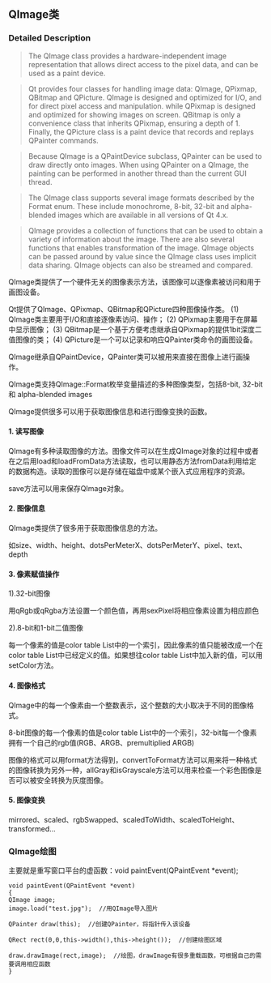 
## QImage类
### Detailed Description
> The QImage class provides a hardware-independent image representation that allows direct access to the pixel data, and can be used as a paint device.

> Qt provides four classes for handling image data: QImage, QPixmap, QBitmap and QPicture.
> QImage is designed and optimized for I/O, and for direct pixel access and manipulation.
> while QPixmap is designed and optimized for showing images on screen.
> QBitmap is only a convenience class that inherits QPixmap, ensuring a depth of 1.
> Finally, the QPicture class is a paint device that records and replays QPainter commands.


> Because QImage is a QPaintDevice subclass, QPainter can be used to draw directly onto images. When using QPainter on a QImage, the painting can be performed in another thread than the current GUI thread.

> The QImage class supports several image formats described by the Format enum. These include monochrome, 8-bit, 32-bit and alpha-blended images which are available in all versions of Qt 4.x.

> QImage provides a collection of functions that can be used to obtain a variety of information about the image.
> There are also several functions that enables transformation of the image.
> QImage objects can be passed around by value since the QImage class uses implicit data sharing.
> QImage objects can also be streamed and compared.


QImage类提供了一个硬件无关的图像表示方法，该图像可以逐像素被访问和用于画图设备。

Qt提供了QImage、QPixmap、QBitmap和QPicture四种图像操作类。
(1) QImage类主要用于I/O和直接逐像素访问、操作；
(2) QPixmap主要用于在屏幕中显示图像；
(3) QBitmap是一个基于方便考虑继承自QPixmap的提供1bit深度二值图像的类；
(4) QPicture是一个可以记录和响应QPainter类命令的画图设备。

QImage继承自QPaintDevice，QPainter类可以被用来直接在图像上进行画操作。

QImage类支持QImage::Format枚举变量描述的多种图像类型，包括8-bit, 32-bit 和 alpha-blended images

QImage提供很多可以用于获取图像信息和进行图像变换的函数。

#### 1. 读写图像

QImage有多种读取图像的方法。图像文件可以在生成QImage对象的过程中或者在之后用load和loadFromData方法读取，也可以用静态方法fromData利用给定的数据构造。读取的图像可以是存储在磁盘中或某个嵌入式应用程序的资源。

save方法可以用来保存QImage对象。

#### 2. 图像信息

QImage类提供了很多用于获取图像信息的方法。

如size、width、height、dotsPerMeterX、dotsPerMeterY、pixel、text、depth

#### 3. 像素赋值操作

1).32-bit图像

用qRgb或qRgba方法设置一个颜色值，再用sexPixel将相应像素设置为相应颜色

2).8-bit和1-bit二值图像

每一个像素的值是color table List中的一个索引，因此像素的值只能被改成一个在color table List中已经定义的值。如果想往color table List中加入新的值，可以用setColor方法。

#### 4. 图像格式

QImage中的每一个像素由一个整数表示，这个整数的大小取决于不同的图像格式。

8-bit图像的每一个像素的值是color table List中的一个索引，32-bit每一个像素拥有一个自己的rgb值(RGB、ARGB、premultiplied ARGB)

图像的格式可以用format方法得到，convertToFormat方法可以用来将一种格式的图像转换为另外一种，allGray和isGrayscale方法可以用来检查一个彩色图像是否可以被安全转换为灰度图像。

#### 5. 图像变换

mirrored、scaled、rgbSwapped、scaledToWidth、scaledToHeight、transformed...

### QImage绘图
主要就是重写窗口平台的虚函数：void paintEvent(QPaintEvent *event);
```
void paintEvent(QPaintEvent *event)
{
QImage image;
image.load("test.jpg");  //用QImage导入图片

QPainter draw(this);  //创建QPainter，将指针传入该设备

QRect rect(0,0,this->width(),this->height());  //创建绘图区域

draw.drawImage(rect,image);  //绘图，drawImage有很多重载函数，可根据自己的需要调用相应函数
}
```
